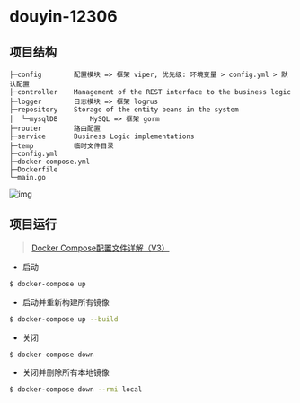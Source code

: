 # douyin-12306

## 项目结构

```
├─config        配置模块 => 框架 viper, 优先级: 环境变量 > config.yml > 默认配置 
├─controller    Management of the REST interface to the business logic
├─logger        日志模块 => 框架 logrus
├─repository	Storage of the entity beans in the system
│  └─mysqlDB        MySQL => 框架 gorm
├─router        路由配置
├─service       Business Logic implementations
├─temp          临时文件目录
├─config.yml    
├─docker-compose.yml
├─Dockerfile
└─main.go
```

![img](https://miro.medium.com/max/1400/1*neBcAZJyLGpE7KHc3sH8bw.png)

## 项目运行

> [Docker Compose配置文件详解（V3）](https://blog.51cto.com/u_15329153/3371134)

+ 启动

```bash
$ docker-compose up
```

+ 启动并重新构建所有镜像

```bash
$ docker-compose up --build
```

+ 关闭

```bash
$ docker-compose down
```

+ 关闭并删除所有本地镜像

```bash
$ docker-compose down --rmi local
```